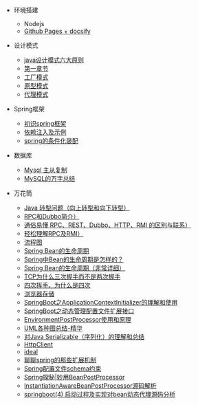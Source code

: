 - 环境搭建
  - Nodejs
  - [Github Pages + docsify](java/docsify/docsify.md)
- 设计模式
  - [java设计模式六大原则](desgin-pattern/principle.md)
  - [第一章节](desgin-pattern/Java面试必备：手写单例模式.md)
  - [工厂模式](desgin-pattern/工厂模式超详解（代码示例）.md)
  - [原型模式](desgin-pattern/设计模式之原型模式.md)
  - [代理模式](desgin-pattern/设计模式之代理模式.md)

- Spring框架

  - [初识spring框架](spring/【10分钟学Spring】：（一）初识Spring框架.md)
  - [依赖注入及示例](spring/【10分钟学Spring】：（二）一文搞懂spring依赖注入（DI）.md)
  - [spring的条件化装配](spring/【10分钟学Spring】：（三）你了解spring的高级装配吗_条件化装配bean.md)

- 数据库
  - [Mysql 主从复制](java/mysql/replication.md)
  - [MySQL的万字总结](java/mysql/summary.md)
  
- 万花筒
  - [Java 转型问题（向上转型和向下转型）](java/bases/transformation.md)
  - [RPC和Dubbo简介）](java/bases/rpcAndDubbo.md)
  - [通俗易懂 RPC、REST、Dubbo、HTTP、RMI 的区别与联系）](java/bases/rpc.md)
  - [轻松理解RPC及RMI）](java/bases/rpcAndRmi.md)
  - [流程图](java/bases/rpcAndRmi.md)
  - [Spring Bean的生命周期](java/bases/springBean/lifeCycleOfSpringBean.md)
  - [Spring中Bean的生命周期是怎样的？](java/bases/springBean/lifeCycleOfSpringBean1.md)
  - [Spring Bean的生命周期（非常详细）](java/bases/springBean/lifeCycleOfSpringBean2.md)
  - [TCP为什么三次握手而不是两次握手](java/bases/TCP/threeHands.md)
  - [四次挥手，为什么是四次](java/bases/TCP/fourWaves.md)
  - [浏览器存储](java/bases/browser/browserStorage.md)
  - [SpringBoot之ApplicationContextInitializer的理解和使用](java/bases/springBoot/applicationContextInitializer.md)
  - [SpringBoot之动态管理配置文件扩展接口](java/bases/springBoot/environmentPostProcessor.md)
  - [EnvironmentPostProcessor使用和原理](java/bases/springBoot/environmentPostProcessor2.md)
  - [UML各种图总结-精华](java/bases/UML/uml.md)
  - [对Java Serializable（序列化）的理解和总结](java/bases/serializable/serializable.md)
  - [HttpClient](java/bases/httpclient/httpclient.md)
  - [ideal](java/bases/ideal/ideal.md)
  - [聊聊spring的那些扩展机制](java/bases/springBean/lifeCycleOfSpringBean3.md)
  - [Spring配置文件schema约束](java/bases/springSchemal/springSchemal.md)
  - [Spring探秘|妙用BeanPostProcessor](java/bases/springBean/lifeCycleOfSpringBean4.md)
  - [InstantiationAwareBeanPostProcessor源码解析](java/bases/springBean/lifeCycleOfSpringBean5.md)
  - [springboot(4) 启动过程及实现对bean动态代理源码分析](java/bases/springBean/lifeCycleOfSpringBean6.md)
